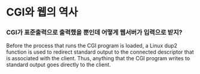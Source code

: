 # CGI와 웹의 역사


### CGI가 표준출력으로 출력했을 뿐인데 어떻게 웹서버가 입력으로 받지?
Before the process that runs the CGI program is loaded, a Linux dup2 function
is used to redirect standard output to the connected descriptor that is associated
with the client. Thus, anything that the CGI program writes to standard output
goes directly to the client.